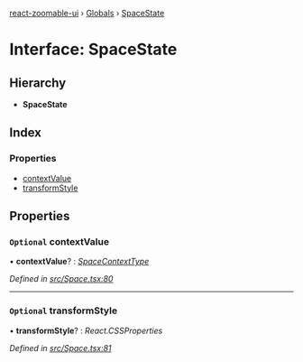 [react-zoomable-ui](../README.md) › [Globals](../globals.md) › [SpaceState](spacestate.md)

# Interface: SpaceState

## Hierarchy

- **SpaceState**

## Index

### Properties

- [contextValue](spacestate.md#optional-contextvalue)
- [transformStyle](spacestate.md#optional-transformstyle)

## Properties

### `Optional` contextValue

• **contextValue**? : _[SpaceContextType](spacecontexttype.md)_

_Defined in [src/Space.tsx:80](https://github.com/aarondail/react-zoomable-ui/blob/d840303/src/Space.tsx#L80)_

---

### `Optional` transformStyle

• **transformStyle**? : _React.CSSProperties_

_Defined in [src/Space.tsx:81](https://github.com/aarondail/react-zoomable-ui/blob/d840303/src/Space.tsx#L81)_
